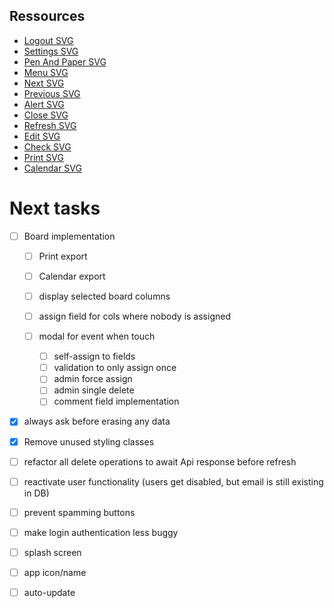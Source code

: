 ## Ressources

- [Logout SVG](https://www.svgrepo.com/svg/115080/logout)
- [Settings SVG](https://www.svgrepo.com/svg/11478/settings)
- [Pen And Paper SVG](https://www.svgrepo.com/svg/41783/pen-and-paper)
- [Menu SVG](https://www.svgrepo.com/svg/3034/menu)
- [Next SVG](https://www.svgrepo.com/svg/3667/next)
- [Previous SVG](https://www.svgrepo.com/svg/79187/left-arrow)
- [Alert SVG](https://www.svgrepo.com/svg/204957/alert)
- [Close SVG](https://www.svgrepo.com/svg/30681/close)
- [Refresh SVG](https://www.svgrepo.com/svg/76889/refresh)
- [Edit SVG](https://www.svgrepo.com/svg/56967/edit)
- [Check SVG](https://www.svgrepo.com/svg/125862/check)
- [Print SVG](https://www.svgrepo.com/svg/476458/print)
- [Calendar SVG](https://www.svgrepo.com/svg/511575/calendar-1322)

# Next tasks

- [ ] Board implementation

  - [ ] Print export
  - [ ] Calendar export

  - [ ] display selected board columns
  - [ ] assign field for cols where nobody is assigned

  - [ ] modal for event when touch
    - [ ] self-assign to fields
    - [ ] validation to only assign once
    - [ ] admin force assign
    - [ ] admin single delete
    - [ ] comment field implementation

- [x] always ask before erasing any data
- [x] Remove unused styling classes
- [ ] refactor all delete operations to await Api response before refresh
- [ ] reactivate user functionality (users get disabled, but email is still existing in DB)
- [ ] prevent spamming buttons
- [ ] make login authentication less buggy
- [ ] splash screen
- [ ] app icon/name
- [ ] auto-update
